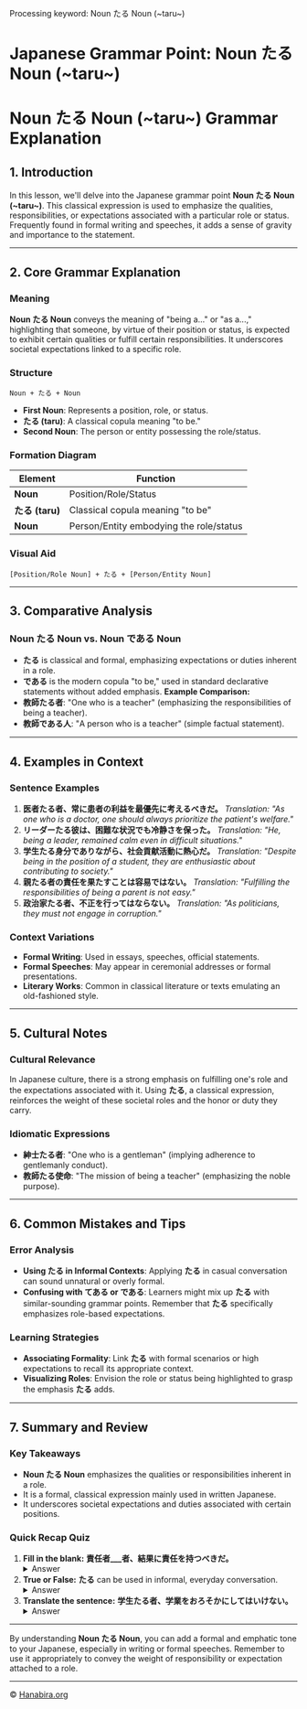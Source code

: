 Processing keyword: Noun たる Noun (~taru~)
# Japanese Grammar Point: Noun たる Noun (~taru~)
# Noun たる Noun (~taru~) Grammar Explanation
## 1. Introduction
In this lesson, we'll delve into the Japanese grammar point **Noun たる Noun (~taru~)**. This classical expression is used to emphasize the qualities, responsibilities, or expectations associated with a particular role or status. Frequently found in formal writing and speeches, it adds a sense of gravity and importance to the statement.

---
## 2. Core Grammar Explanation
### Meaning
**Noun たる Noun** conveys the meaning of "being a..." or "as a...," highlighting that someone, by virtue of their position or status, is expected to exhibit certain qualities or fulfill certain responsibilities. It underscores societal expectations linked to a specific role.
### Structure
```
Noun + たる + Noun
```
- **First Noun**: Represents a position, role, or status.
- **たる (taru)**: A classical copula meaning "to be."
- **Second Noun**: The person or entity possessing the role/status.
### Formation Diagram
| Element        | Function                                     |
|----------------|----------------------------------------------|
| **Noun**       | Position/Role/Status                         |
| **たる (taru)** | Classical copula meaning "to be"             |
| **Noun**       | Person/Entity embodying the role/status      |
### Visual Aid
```
[Position/Role Noun] + たる + [Person/Entity Noun]
```
---
## 3. Comparative Analysis
### Noun たる Noun vs. Noun である Noun
- **たる** is classical and formal, emphasizing expectations or duties inherent in a role.
- **である** is the modern copula "to be," used in standard declarative statements without added emphasis.
**Example Comparison:**
- **教師たる者**: "One who is a teacher" (emphasizing the responsibilities of being a teacher).
- **教師である人**: "A person who is a teacher" (simple factual statement).
---
## 4. Examples in Context
### Sentence Examples
1. **医者たる者、常に患者の利益を最優先に考えるべきだ。**
   *Translation: "As one who is a doctor, one should always prioritize the patient's welfare."*
2. **リーダーたる彼は、困難な状況でも冷静さを保った。**
   *Translation: "He, being a leader, remained calm even in difficult situations."*
3. **学生たる身分でありながら、社会貢献活動に熱心だ。**
   *Translation: "Despite being in the position of a student, they are enthusiastic about contributing to society."*
4. **親たる者の責任を果たすことは容易ではない。**
   *Translation: "Fulfilling the responsibilities of being a parent is not easy."*
5. **政治家たる者、不正を行ってはならない。**
   *Translation: "As politicians, they must not engage in corruption."*
### Context Variations
- **Formal Writing**: Used in essays, speeches, official statements.
- **Formal Speeches**: May appear in ceremonial addresses or formal presentations.
- **Literary Works**: Common in classical literature or texts emulating an old-fashioned style.
---
## 5. Cultural Notes
### Cultural Relevance
In Japanese culture, there is a strong emphasis on fulfilling one's role and the expectations associated with it. Using **たる**, a classical expression, reinforces the weight of these societal roles and the honor or duty they carry.
### Idiomatic Expressions
- **紳士たる者**: "One who is a gentleman" (implying adherence to gentlemanly conduct).
- **教師たる使命**: "The mission of being a teacher" (emphasizing the noble purpose).
---
## 6. Common Mistakes and Tips
### Error Analysis
- **Using たる in Informal Contexts**: Applying **たる** in casual conversation can sound unnatural or overly formal.
- **Confusing with てある or である**: Learners might mix up **たる** with similar-sounding grammar points. Remember that **たる** specifically emphasizes role-based expectations.
### Learning Strategies
- **Associating Formality**: Link **たる** with formal scenarios or high expectations to recall its appropriate context.
- **Visualizing Roles**: Envision the role or status being highlighted to grasp the emphasis **たる** adds.
---
## 7. Summary and Review
### Key Takeaways
- **Noun たる Noun** emphasizes the qualities or responsibilities inherent in a role.
- It is a formal, classical expression mainly used in written Japanese.
- It underscores societal expectations and duties associated with certain positions.
### Quick Recap Quiz
1. **Fill in the blank:**
   **責任者___者、結果に責任を持つべきだ。**
   <details><summary>Answer</summary>たる</details>
2. **True or False:**
   **たる** can be used in informal, everyday conversation.
   <details><summary>Answer</summary>False</details>
3. **Translate the sentence:**
   **学生たる者、学業をおろそかにしてはいけない。**
   <details><summary>Answer</summary>"As students, one must not neglect their studies."</details>
---
By understanding **Noun たる Noun**, you can add a formal and emphatic tone to your Japanese, especially in writing or formal speeches. Remember to use it appropriately to convey the weight of responsibility or expectation attached to a role.


---

© [Hanabira.org](https://hanabira.org)
